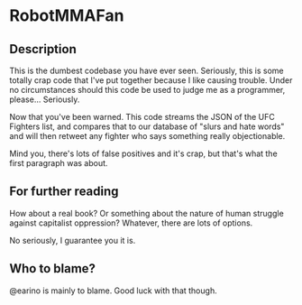 # RobotMMAFan

## Description

This is the dumbest codebase you have ever seen. Seriously, this is some
totally crap code that I've put together because I like causing trouble.
Under no circumstances should this code be used to judge me as a programmer,
please... Seriously.

Now that you've been warned. This code streams the JSON of the UFC Fighters
list, and compares that to our database of "slurs and hate words" and
will then retweet any fighter who says something really objectionable.

Mind you, there's lots of false positives and it's crap, but that's what
the first paragraph was about.

## For further reading

How about a real book? Or something about the nature of human struggle against
capitalist oppression? Whatever, there are lots of options.

No seriously, I guarantee you it is.

## Who to blame?

@earino is mainly to blame. Good luck with that though.

